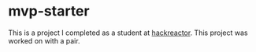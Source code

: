 # mvp-starter
This is a project I completed as a student at [hackreactor](http://hackreactor.com). This project was worked on with a pair.
